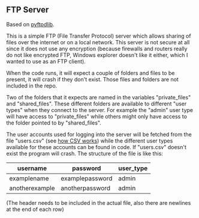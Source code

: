 ## FTP Server

Based on [pyftpdlib](https://github.com/giampaolo/pyftpdlib).


This is a simple FTP (File Transfer Protocol) server which allows sharing of files over the internet or on a local network. This server is not secure at all since it does not use any encryption (because firewalls and routers really do not like encrypted FTP, Windows explorer doesn't like it either, which I wanted to use as an FTP client).

When the code runs, it will expect a couple of folders and files to be present, it will crash if they don't exist. Those files and folders are not included in the repo.


Two of the folders that it expects are named in the variables "private_files" and "shared_files". These different folders are available to different "user types" when they connect to the server. For example the "admin" user type will have access to "private_files" while others might only have access to the folder pointed to by "shared_files". 


The user accounts used for logging into the server will be fetched from the file "users.csv" (see [how CSV works](https://www.computerhope.com/issues/ch001356.htm)) while the different user types available for these accounts can be found in code. If "users.csv" doesn't exist the program will crash. The structure of the file is like this: 

| username | password | user_type |
| -------- | -------- | --------- |
| examplename | examplepassword | admin |
| anotherexample | anotherpassword | admin |

(The header needs to be included in the actual file, also there are newlines at the end of each row)
